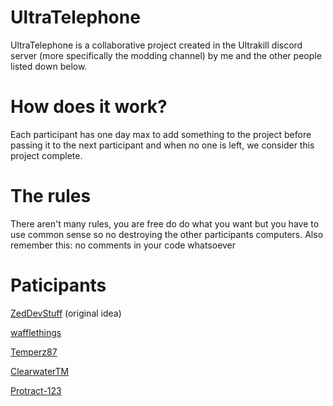 # UltraTelephone

UltraTelephone is a collaborative project created in the Ultrakill discord server (more specifically the modding channel) by me and the other people listed down below.

# How does it work?

Each participant has one day max to add something to the project before passing it to the next participant and when no one is left, we consider this project complete.

# The rules

There aren't many rules, you are free do do what you want but you have to use common sense so no destroying the other participants computers.
Also remember this: no comments in your code whatsoever

# Paticipants

[ZedDevStuff](https://github.com/ZedDevStuff) (original idea)

[wafflethings](https://github.com/wafflethings)

[Temperz87](https://github.com/Temperz87)

[ClearwaterTM](https://github.com/ClearwaterTM)

[Protract-123](https://github.com/Protract-123)

[]()

[]()
